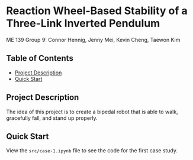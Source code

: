 # Reaction Wheel-Based Stability of a Three-Link Inverted Pendulum <!-- omit in toc -->

ME 139 Group 9: Connor Hennig, Jenny Mei, Kevin Cheng, Taewon Kim

## Table of Contents <!-- omit in toc -->

- [Project Description](#project-description)
- [Quick Start](#quick-start)

## Project Description

The idea of this project is to create a bipedal robot that is able to walk, gracefully fall, and stand up properly.

## Quick Start

View the `src/case-1.ipynb` file to see the code for the first case study.

